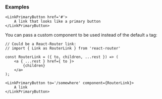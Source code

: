 ### Examples

```
<LinkPrimaryButton href='#'>
    A link that looks like a primary button
</LinkPrimaryButton>
```

You can pass a custom component to be used instead of the default `a` tag:

```
// Could be a React-Router link:
// import { Link as RouterLink } from 'react-router'

const RouterLink = ({ to, children, ...rest }) => (
    <a { ...rest } href={ to }>
        {children}
    </a>
);

<LinkPrimaryButton to='/somewhere' component={RouterLink}>
    A link
</LinkPrimaryButton>
```
